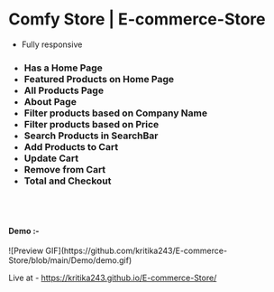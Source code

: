 # Comfy Store | E-commerce-Store

* Fully responsive

<h3><ul>
<li>Has a Home Page</li>
<li>Featured Products on Home Page</li>
<li>All Products Page</li>
<li>About Page</li>
<li>Filter products based on Company Name</li>
<li>Filter products based on Price</li>
<li>Search Products in SearchBar</li>
<li>Add Products to Cart</li>
<li>Update Cart</li>
<li>Remove from Cart</li>
<li>Total and Checkout</li>
</ul></h3>

<br> <br>

<h4>Demo :- </h4>
![Preview GIF](https://github.com/kritika243/E-commerce-Store/blob/main/Demo/demo.gif)


Live at - https://kritika243.github.io/E-commerce-Store/
